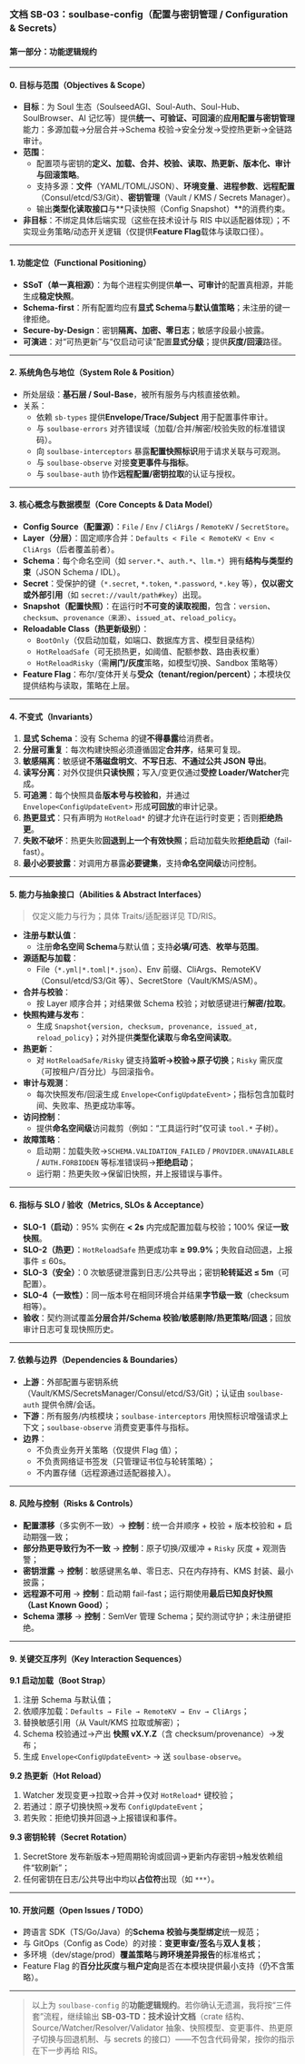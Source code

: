 ﻿### **文档 SB-03：soulbase-config（配置与密钥管理 / Configuration & Secrets）**

#### **第一部分：功能逻辑规约**

------

#### **0. 目标与范围（Objectives & Scope）**

- **目标**：为 Soul 生态（SoulseedAGI、Soul-Auth、Soul-Hub、SoulBrowser、AI 记忆等）提供**统一、可验证、可回滚**的**应用配置与密钥管理**能力：多源加载→分层合并→Schema 校验→安全分发→受控热更新→全链路审计。
- **范围**：
  - 配置项与密钥的**定义、加载、合并、校验、读取、热更新、版本化、审计与回滚策略**。
  - 支持多源：**文件**（YAML/TOML/JSON）、**环境变量**、**进程参数**、**远程配置**（Consul/etcd/S3/Git）、**密钥管理**（Vault / KMS / Secrets Manager）。
  - 输出**类型化读取接口**与**只读快照（Config Snapshot）**的消费约束。
- **非目标**：不绑定具体后端实现（这些在技术设计与 RIS 中以适配器体现）；不实现业务策略/动态开关逻辑（仅提供**Feature Flag**载体与读取口径）。

------

#### **1. 功能定位（Functional Positioning）**

- **SSoT（单一真相源）**：为每个进程实例提供**单一、可审计**的配置真相源，并能生成**稳定快照**。
- **Schema-first**：所有配置均应有**显式 Schema**与**默认值策略**；未注册的键一律拒绝。
- **Secure-by-Design**：密钥**隔离、加密、零日志**；敏感字段最小披露。
- **可演进**：对“可热更新”与“仅启动可读”配置**显式分级**；提供**灰度/回滚**路径。

------

#### **2. 系统角色与地位（System Role & Position）**

- 所处层级：**基石层 / Soul-Base**，被所有服务与内核直接依赖。
- 关系：
  - 依赖 `sb-types` 提供**Envelope/Trace/Subject** 用于配置事件审计。
  - 与 `soulbase-errors` 对齐错误域（加载/合并/解密/校验失败的标准错误码）。
  - 向 `soulbase-interceptors` 暴露**配置快照标识**用于请求关联与可观测。
  - 与 `soulbase-observe` 对接**变更事件与指标**。
  - 与 `soulbase-auth` 协作**远程配置/密钥拉取**的认证与授权。

------

#### **3. 核心概念与数据模型（Core Concepts & Data Model）**

- **Config Source（配置源）**：`File` / `Env` / `CliArgs` / `RemoteKV` / `SecretStore`。
- **Layer（分层）**：固定顺序合并：`Defaults < File < RemoteKV < Env < CliArgs`（后者覆盖前者）。
- **Schema**：每个命名空间（如 `server.*`、`auth.*`、`llm.*`）拥有**结构与类型约束**（JSON Schema / IDL）。
- **Secret**：受保护的键（`*.secret`, `*.token`, `*.password`, `*.key` 等），**仅以密文或外部引用**（如 `secret://vault/path#key`）出现。
- **Snapshot（配置快照）**：在运行时**不可变的读取视图**，包含：`version`、`checksum`、`provenance（来源）`、`issued_at`、`reload_policy`。
- **Reloadable Class（热更新级别）**：
  - `BootOnly`（仅启动加载，如端口、数据库方言、模型目录结构）
  - `HotReloadSafe`（可无损热更，如阈值、配额参数、路由表权重）
  - `HotReloadRisky`（需**闸门/灰度**策略，如模型切换、Sandbox 策略等）
- **Feature Flag**：布尔/变体开关与**受众（tenant/region/percent）**；本模块仅提供结构与读取，策略在上层。

------

#### **4. 不变式（Invariants）**

1. **显式 Schema**：没有 Schema 的键**不得暴露**给消费者。
2. **分层可重复**：每次构建快照必须遵循固定**合并序**，结果可复现。
3. **敏感隔离**：敏感键**不落磁盘明文**、**不写日志**、**不通过公共 JSON 导出**。
4. **读写分离**：对外仅提供**只读快照**；写入/变更仅通过**受控 Loader/Watcher**完成。
5. **可追溯**：每个快照具备**版本号与校验和**，并通过 `Envelope<ConfigUpdateEvent>` 形成**可回放**的审计记录。
6. **热更显式**：只有声明为 `HotReload*` 的键才允许在运行时变更；否则**拒绝热更**。
7. **失败不破坏**：热更失败**回退到上一个有效快照**；启动加载失败**拒绝启动**（fail-fast）。
8. **最小必要披露**：对调用方暴露**必要键集**，支持**命名空间级**访问控制。

------

#### **5. 能力与抽象接口（Abilities & Abstract Interfaces）**

> 仅定义能力与行为；具体 Traits/适配器详见 TD/RIS。

- **注册与默认值**：
  - 注册**命名空间 Schema**与默认值；支持**必填/可选**、**枚举与范围**。
- **源适配与加载**：
  - File（`*.yml|*.toml|*.json`）、Env 前缀、CliArgs、RemoteKV（Consul/etcd/S3/Git 等）、SecretStore（Vault/KMS/ASM）。
- **合并与校验**：
  - 按 Layer 顺序合并；对结果做 Schema 校验；对敏感键进行**解密/拉取**。
- **快照构建与发布**：
  - 生成 `Snapshot{version, checksum, provenance, issued_at, reload_policy}`；对外提供**类型化读取**与**命名空间读取**。
- **热更新**：
  - 对 `HotReloadSafe/Risky` 键支持**监听→校验→原子切换**；`Risky` 需灰度（可按租户/百分比）与回滚指令。
- **审计与观测**：
  - 每次快照发布/回滚生成 `Envelope<ConfigUpdateEvent>`；指标包含加载时间、失败率、热更成功率等。
- **访问控制**：
  - 提供**命名空间级**访问裁剪（例如：“工具运行时”仅可读 `tool.*` 子树）。
- **故障策略**：
  - 启动期：加载失败→`SCHEMA.VALIDATION_FAILED` / `PROVIDER.UNAVAILABLE` / `AUTH.FORBIDDEN` 等标准错误码→**拒绝启动**；
  - 运行期：热更失败→保留旧快照，并上报错误与事件。

------

#### **6. 指标与 SLO / 验收（Metrics, SLOs & Acceptance）**

- **SLO-1（启动）**：95% 实例在 **< 2s** 内完成配置加载与校验；100% 保证**一致快照**。
- **SLO-2（热更）**：`HotReloadSafe` 热更成功率 **≥ 99.9%**；失败自动回退，上报事件 ≤ 60s。
- **SLO-3（安全）**：0 次敏感键泄露到日志/公共导出；密钥**轮转延迟 ≤ 5m**（可配置）。
- **SLO-4（一致性）**：同一版本号在相同环境合并结果**字节级一致**（checksum 相等）。
- **验收**：契约测试覆盖**分层合并/Schema 校验/敏感剔除/热更策略/回退**；回放审计日志可复现快照历史。

------

#### **7. 依赖与边界（Dependencies & Boundaries）**

- **上游**：外部配置与密钥系统（Vault/KMS/SecretsManager/Consul/etcd/S3/Git）；认证由 `soulbase-auth` 提供令牌/会话。
- **下游**：所有服务/内核模块；`soulbase-interceptors` 用快照标识增强请求上下文；`soulbase-observe` 消费变更事件与指标。
- **边界**：
  - 不负责业务开关策略（仅提供 Flag 值）；
  - 不负责网络证书签发（只管理证书位与轮转策略）；
  - 不内置存储（远程源通过适配器接入）。

------

#### **8. 风险与控制（Risks & Controls）**

- **配置漂移**（多实例不一致）→ **控制**：统一合并顺序 + 校验 + 版本校验和 + 启动期强一致；
- **部分热更导致行为不一致** → **控制**：原子切换/双缓冲 + `Risky` 灰度 + 观测告警；
- **密钥泄露** → **控制**：敏感键黑名单、零日志、只在内存持有、KMS 封装、最小披露；
- **远程源不可用** → **控制**：启动期 fail-fast；运行期使用**最后已知良好快照（Last Known Good）**；
- **Schema 漂移** → **控制**：SemVer 管理 Schema；契约测试守护；未注册键拒绝。

------

#### **9. 关键交互序列（Key Interaction Sequences）**

**9.1 启动加载（Boot Strap）**

1. 注册 Schema 与默认值；
2. 依顺序加载：`Defaults → File → RemoteKV → Env → CliArgs`；
3. 替换敏感引用（从 Vault/KMS 拉取或解密）；
4. Schema 校验通过→产出 **快照 vX.Y.Z**（含 checksum/provenance）→发布；
5. 生成 `Envelope<ConfigUpdateEvent>` → 送 `soulbase-observe`。

**9.2 热更新（Hot Reload）**

1. Watcher 发现变更→拉取→合并→仅对 `HotReload*` 键校验；
2. 若通过：原子切换快照→发布 `ConfigUpdateEvent`；
3. 若失败：拒绝切换并回退→上报错误和事件。

**9.3 密钥轮转（Secret Rotation）**

1. SecretStore 发布新版本→短周期轮询或回调→更新内存密钥→触发依赖组件“软刷新”；
2. 任何密钥在日志/公共导出中均以**占位符**出现（如 `***`）。

------

#### **10. 开放问题（Open Issues / TODO）**

- 跨语言 SDK（TS/Go/Java）的**Schema 校验与类型绑定**统一规范；
- 与 GitOps（Config as Code）的对接：**变更审查/签名**与**双人复核**；
- 多环境（dev/stage/prod）**覆盖策略**与**跨环境差异报告**的标准格式；
- Feature Flag 的**百分比灰度**与**租户定向**是否在本模块提供最小支持（仍不含策略）。

------

> 以上为 `soulbase-config` 的**功能逻辑规约**。若你确认无遗漏，我将按“三件套”流程，继续输出 **SB-03-TD：技术设计文档**（crate 结构、Source/Watcher/Resolver/Validator 抽象、快照模型、变更事件、热更原子切换与回退机制、与 secrets 的接口）——不包含代码骨架，按你的指示在下一步再给 RIS。
